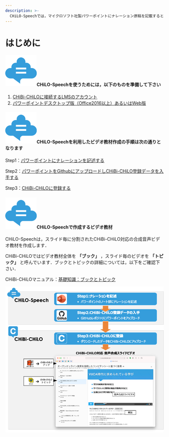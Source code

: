 ```yaml
---
description: >-
  CHiLO-Speechでは，マイクロソフト社製パワーポイントにナレーション原稿を記載すると，CHiBi-CHiLOに対応した合成音声付きビデオ教材を作成することができます．
---
```


# はじめに

#### <img src=".gitbook/assets/image (421).png" alt="" data-size="line">CHiLO-Speechを使うためには，以下のものを準備して下さい

1. [CHiBi-CHiLOに接続するLMSのアカウント](prepare/lms.md)
2. [パワーポイントデスクトップ版（Office2016以上）あるいはWeb版](prepare/powerpoint-1.md)

#### <img src=".gitbook/assets/image (34).png" alt="" data-size="line">CHiLO-Speechを利用したビデオ教材作成の手順は次の通りとなります

Step1：[パワーポイントにナレーションを記述する](narration/describe.md)

Step2：[パワーポイントをGithubにアップロードしCHiBi-CHiLO登録データを入手する](video/convert-web.md)

Step3：[CHiBi-CHiLOに登録する](chibi-chilo/registration.md)

#### <img src=".gitbook/assets/image (326).png" alt="" data-size="line">CHiLO-Speechで作成するビデオ教材 <a href="#surusuraidobideo" id="surusuraidobideo"></a>

CHiLO-Speechは，スライド毎に分割されたCHiBi-CHiLO対応の合成音声ビデオ教材を作成します．

CHiBi-CHiLOではビデオ教材全体を **「ブック」** ，スライド毎のビデオを **「トピック」** と呼んでいます．ブックとトピックの詳細については，以下をご確認下さい．

CHiBi-CHiLOマニュアル：[基礎知識：ブックとトピック](https://docs.cccties.org/chibichilo/chibi-chilodeworu/topikkutobukku)

![](<.gitbook/assets/image (143).png>)

